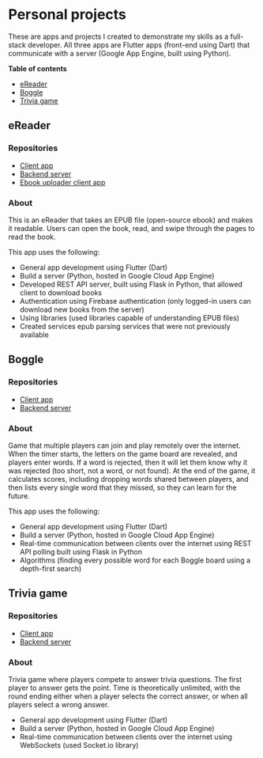 # Personal projects
These are apps and projects I created to demonstrate my skills as a full-stack developer. All three apps are Flutter apps (front-end using Dart) that communicate with a server (Google App Engine, built using Python).

**Table of contents**
 * [eReader](#ereader)
 * [Boggle](#boggle)
 * [Trivia game](#trivia-game)

## eReader

### Repositories
 * [Client app](https://github.com/TheOmnimax/ereader)
 * [Backend server](https://github.com/TheOmnimax/ebook-server)
 * [Ebook uploader client app](https://github.com/TheOmnimax/ebook_uploader)

### About

This is an eReader that takes an EPUB file (open-source ebook) and makes it readable. Users can open the book, read, and swipe through the pages to read the book.

This app uses the following:

 * General app development using Flutter (Dart)
 * Build a server (Python, hosted in Google Cloud App Engine)
 * Developed REST API server, built using Flask in Python, that allowed client to download books
 * Authentication using Firebase authentication (only logged-in users can download new books from the server)
 * Using libraries (used libraries capable of understanding EPUB files)
 * Created services epub parsing services that were not previously available

## Boggle

### Repositories
 * [Client app](https://github.com/TheOmnimax/boggle_flutter)
 * [Backend server](https://github.com/TheOmnimax/boggle-server)

### About

Game that multiple players can join and play remotely over the internet. When the timer starts, the letters on the game board are revealed, and players enter words. If a word is rejected, then it will let them know why it was rejected (too short, not a word, or not found). At the end of the game, it calculates scores, including dropping words shared between players, and then lists every single word that they missed, so they can learn for the future.

This app uses the following:

 * General app development using Flutter (Dart)
 * Build a server (Python, hosted in Google Cloud App Engine)
 * Real-time communication between clients over the internet using REST API polling built using Flask in Python
 * Algorithms (finding every possible word for each Boggle board using a depth-first search)

## Trivia game

### Repositories
 * [Client app](https://github.com/TheOmnimax/max-trivia)
 * [Backend server](https://github.com/TheOmnimax/trivia-server)

### About

Trivia game where players compete to answer trivia questions. The first player to answer gets the point. Time is theoretically unlimited, with the round ending either when a player selects the correct answer, or when all players select a wrong answer.

 * General app development using Flutter (Dart)
 * Build a server (Python, hosted in Google Cloud App Engine)
 * Real-time communication between clients over the internet using WebSockets (used Socket.io library)
